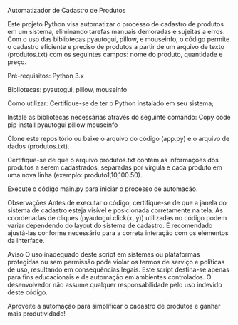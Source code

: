 Automatizador de Cadastro de Produtos

Este projeto Python visa automatizar o processo de cadastro de produtos em um sistema, eliminando tarefas manuais demoradas e sujeitas a erros. Com o uso das bibliotecas pyautogui, pillow, e mouseinfo, o código permite o cadastro eficiente e preciso de produtos a partir de um arquivo de texto (produtos.txt) com os seguintes campos: nome do produto, quantidade e preço.

Pré-requisitos: Python 3.x

Bibliotecas: pyautogui, pillow, mouseinfo

Como utilizar: Certifique-se de ter o Python instalado em seu sistema;

Instale as bibliotecas necessárias através do seguinte comando:
Copy code
pip install pyautogui pillow mouseinfo

Clone este repositório ou baixe o arquivo do código (app.py) e o arquivo de dados (produtos.txt).

Certifique-se de que o arquivo produtos.txt contém as informações dos produtos a serem cadastrados, separadas por vírgula e cada produto em uma nova linha (exemplo: produto1,10,100.50).

Execute o código main.py para iniciar o processo de automação.

Observações
Antes de executar o código, certifique-se de que a janela do sistema de cadastro esteja visível e posicionada corretamente na tela.
As coordenadas de cliques (pyautogui.click(x, y)) utilizadas no código podem variar dependendo do layout do sistema de cadastro. É recomendado ajustá-las conforme necessário para a correta interação com os elementos da interface.

Aviso
O uso inadequado deste script em sistemas ou plataformas protegidas ou sem permissão pode violar os termos de serviço e políticas de uso, resultando em consequências legais. Este script destina-se apenas para fins educacionais e de automação em ambientes controlados. O desenvolvedor não assume qualquer responsabilidade pelo uso indevido deste código.

Aproveite a automação para simplificar o cadastro de produtos e ganhar mais produtividade!
